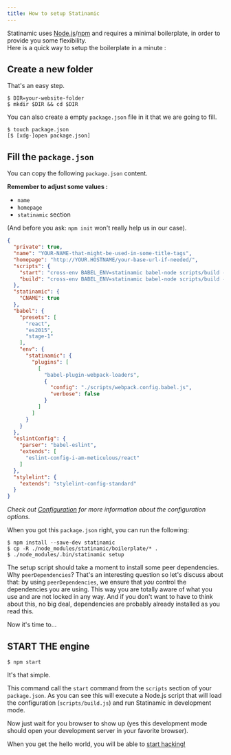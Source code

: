 ```yaml
---
title: How to setup Statinamic
---
```


Statinamic uses
[Node.js](http://nodejs.org/)/[npm](http://npmjs.com/)
and requires a minimal boilerplate, in order to provide you some
flexibility.  
Here is a quick way to setup the boilerplate in a minute :

## Create a new folder

That's an easy step.

```console
$ DIR=your-website-folder
$ mkdir $DIR && cd $DIR
```

You can also create a empty `package.json` file in it that we are going to fill.

```console
$ touch package.json
[$ [xdg-]open package.json]
```

## Fill the `package.json`

You can copy the following `package.json` content.

**Remember to adjust some values :**
- `name`
- `homepage`
- `statinamic` section

(And before you ask: `npm init` won't really help us in our case).

```json
{
  "private": true,
  "name": "YOUR-NAME-that-might-be-used-in-some-title-tags",
  "homepage": "http://YOUR.HOSTNAME/your-base-url-if-needed/",
  "scripts": {
    "start": "cross-env BABEL_ENV=statinamic babel-node scripts/build --server --open --dev",
    "build": "cross-env BABEL_ENV=statinamic babel-node scripts/build --static --production"
  },
  "statinamic": {
    "CNAME": true
  },
  "babel": {
    "presets": [
      "react",
      "es2015",
      "stage-1"
    ],
    "env": {
      "statinamic": {
        "plugins": [
          [
            "babel-plugin-webpack-loaders",
            {
              "config": "./scripts/webpack.config.babel.js",
              "verbose": false
            }
          ]
        ]
      }
    }
  },
  "eslintConfig": {
    "parser": "babel-eslint",
    "extends": [
      "eslint-config-i-am-meticulous/react"
    ]
  },
  "stylelint": {
    "extends": "stylelint-config-standard"
  }
}
```

_Check out [Configuration](../usage/configuration/) for more information about
the configuration options._

When you got this `package.json` right, you can run the following:

```console
$ npm install --save-dev statinamic
$ cp -R ./node_modules/statinamic/boilerplate/* .
$ ./node_modules/.bin/statinamic setup
```

The setup script should take a moment to install some peer dependencies.
Why `peerDependencies`? That's an interesting question so let's discuss about
that: by using `peerDependencies`, we ensure that _you_ control the dependencies
you are using. This way you are totally aware of what you use and are not locked
in any way.
And if you don't want to have to think about this, no big deal, dependencies are
probably already installed as you read this.

Now it's time to...

## START THE engine

```console
$ npm start
```

It's that simple.

This command call the `start` command from the `scripts` section of your
`package.json`.
As you can see this will execute a Node.js script that will load the
configuration (`scripts/build.js`) and run Statinamic in development mode.

Now just wait for you browser to show up (yes this development mode should open
your development server in your favorite browser).

When you get the hello world, you will be able to [start hacking!](../usage/)
